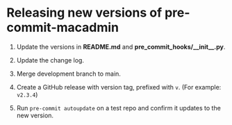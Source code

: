 # Releasing new versions of pre-commit-macadmin

1. Update the versions in __README.md__ and __pre_commit_hooks/\_\_init\_\_.py__.

1. Update the change log.

1. Merge development branch to main.

1. Create a GitHub release with version tag, prefixed with `v`. (For example: `v2.3.4`)

1. Run `pre-commit autoupdate` on a test repo and confirm it updates to the new version.
